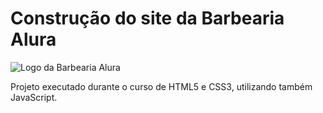 <h1> Construção do site da Barbearia Alura </h1>

![Logo da Barbearia Alura](https://user-images.githubusercontent.com/110493254/189972470-3dd3588a-2b2e-443e-addc-4086e6427346.png)

<p>Projeto executado durante o curso de HTML5 e CSS3, utilizando também JavaScript.</p>

